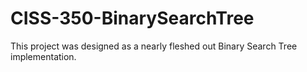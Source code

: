 # CISS-350-BinarySearchTree
This project was designed as a nearly fleshed out Binary Search Tree implementation.

